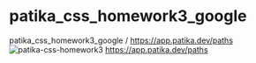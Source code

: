 # patika_css_homework3_google
patika_css_homework3_google / https://app.patika.dev/paths
![patika-css-homework3](https://user-images.githubusercontent.com/101009145/179369717-9bb95e85-16f2-4e15-9bc8-773ad9ade067.png)
https://app.patika.dev/paths
